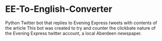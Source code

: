 # EE-To-English-Converter
Python Twitter bot that replies to Evening Express tweets with contents of the article 
This bot was created to try and counter the clickbate nature of the Evening Express twitter account, a local Aberdeen newspaper. 

